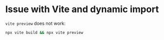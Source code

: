 # Issue with Vite and dynamic import

`vite preview` does not work:

```bash
npx vite build && npx vite preview
```
